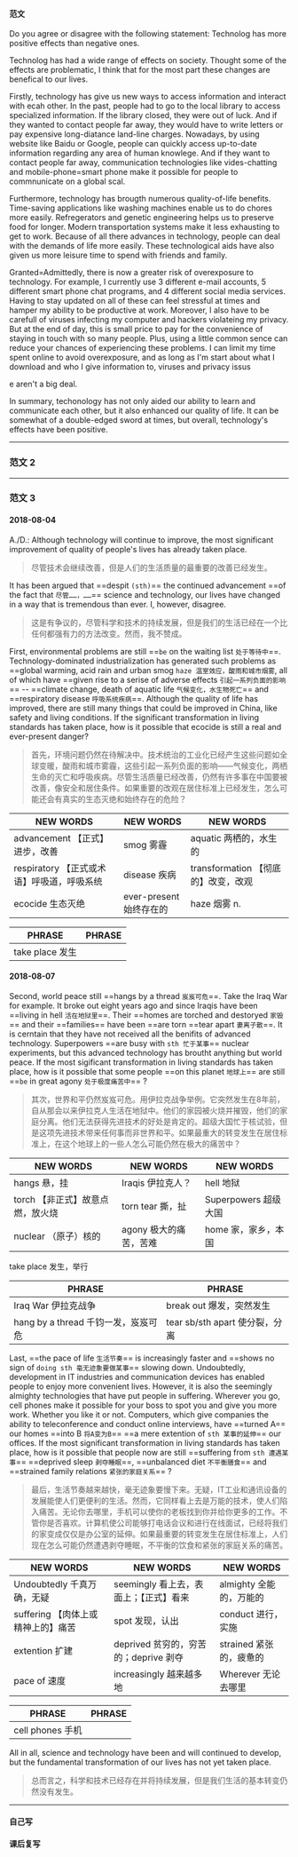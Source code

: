 #### 范文
Do you agree or disagree with the following statement: Technolog has more positive effects than negative ones.

Technolog has had a wide range of effects on society. Thought some of the effects are problematic, I think that for the most part these changes are benefical to our lives.

Firstly, technology has give us new ways to access information and interact with ecah other. In the past, people had to go to the local library  to access specialized information. If the library closed, they were out of luck. And if they wanted to contact people far away, they would have to write letters or pay expensive long-diatance land-line charges. Nowadays, by using website like Baidu or Google, people can quickly access up-to-date information regarding any area of human knowlege. And if they want to contact people far away, communication technologies like vides-chatting and mobile-phone=smart phone make it possible for people to commnunicate on a global scal.

Furthermore, technology has brougth numerous quality-of-life benefits. Time-saving applications like washing machines enable us to do chores more easily. Refregerators and genetic engineering helps us to preserve food for longer. Modern transportation systems make it less exhausting to get to work. Because of all there advances in technology, people can deal with the demands of life more easily. These technological aids have also given us more leisure time to spend with friends and family.

Granted=Admittedly, there is now a greater risk of overexposure to technology. For example, I currently use 3 different e-mail accounts, 5 different smart phone chat programs, and 4 different social media services. Having to stay updated on all of these can feel stressful at times and hamper my ability to be productive at work. Moreover, I also have to be carefull of viruses infecting my computer and hackers violateing my privacy. But at the end of day, this is small price to pay for the convenience of staying in touch with so many people. Plus, using a little common sence can reduce your chances of experiencing these problems. I can limit my time spent online to avoid overexposure, and as long as I'm start about what I download and who I give information to, viruses and privacy issus

e aren't a big deal.

In summary, techonology has not only aided our ability to learn and communicate each other, but it also enhanced our quality of life. It can be somewhat of a double-edged sword at times, but overall, technology's effects have been positive.

----

### 范文 2

----

### 范文 3

#### 2018-08-04

A./D.: Although technology will continue to improve, the most significant improvement of quality of people's lives has already taken place.
> 尽管技术会继续改善，但是人们的生活质量的最重要的改善已经发生。

It has been argued that ==despit `(sth)`== the continued advancement ==of the fact that `尽管……，……`== science and technology, our lives have changed in a way that is tremendous than ever. I, however, disagree.
> 这是有争议的，尽管科学和技术的持续发展，但是我们的生活已经在一个比任何都强有力的方法改变。然而，我不赞成。

First, environmental problems are still ==`be` on the waiting list `处于等待中`==. Technology-dominated  industrialization has generated such problems as ==global warming, acid rain and urban smog `haze 温室效应，酸雨和城市烟雾`, all of which have ==given rise to a serise of adverse effects `引起一系列负面的影响`== -- ==climate change, death of aquatic life `气候变化，水生物死亡`== and ==respiratory disease `呼吸系统疾病`==. Although the quality of life has improved, there are still many things that could be improved in China, like safety and living conditions. If the significant transformation in living standards has taken place, how is it possible that ecocide is still a real and ever-present danger?
> 首先，环境问题仍然在待解决中。技术统治的工业化已经产生这些问题如全球变暖，酸雨和城市雾霾，这些引起一系列负面的影响——气候变化，两栖生命的灭亡和呼吸疾病。尽管生活质量已经改善，仍然有许多事在中国要被改善，像安全和居住条件。如果重要的改观在居住标准上已经发生，怎么可能还会有真实的生态灭绝和始终存在的危险？

NEW WORDS |  NEW WORDS |  NEW WORDS
------------ | ------------- | -------------
advancement 【正式】进步，改善 | smog 雾霾 | aquatic 两栖的，水生的
respiratory 【正式或术语】呼吸道，呼吸系统 | disease 疾病 | transformation 【彻底的】改变，改观
ecocide 生态灭绝 | ever-present 始终存在的 | haze 烟雾 n.

PHRASE |  PHRASE
------------ | -------------
take place 发生 | 

#### 2018-08-07

Second, world peace still ==hangs by a thread `岌岌可危`==. Take the Iraq War for example. It broke out eight years ago and since Iraqis have been ==living in hell `活在地狱里`==. Their ==homes are torched and destoryed `家毁`== and their ==families== have been ==are torn ==tear apart `妻离子散`==. It is cerntain that they have not received all the benifits of advanced technology. Superpowers ==are busy with `sth 忙于某事`== nuclear experiments, but this advanced technology has broutht anything but world peace. If the most sigificant transformation in living standards has taken place, how is it possible that some people ==on this planet `地球上`== are still ==`be` in great agony `处于极度痛苦中`== ?
> 其次，世界和平仍然岌岌可危。用伊拉克战争举例。它突然发生在8年前，自从那会以来伊拉克人生活在地狱中。他们的家园被火烧并摧毁，他们的家庭分离。他们无法获得先进技术的好处是肯定的。超级大国忙于核试验，但是这项先进技术带来任何事而非世界和平。如果最重大的转变发生在居住标准上，在这个地球上的一些人怎么可能仍然在极大的痛苦中？

NEW WORDS |  NEW WORDS |  NEW WORDS
------------ | ------------- | -------------
hangs 悬，挂 | Iraqis 伊拉克人？ | hell 地狱
torch 【非正式】故意点燃，放火烧 | torn tear 撕，扯 | Superpowers 超级大国
nuclear （原子）核的 | agony 极大的痛苦，苦难 | home 家，家乡，本国
take place 发生，举行

PHRASE |  PHRASE
------------ | -------------
Iraq War 伊拉克战争 | break out 爆发，突然发生
hang by a thread 千钧一发，岌岌可危 | tear sb/sth apart 使分裂，分离

Last, ==the pace of life `生活节奏`== is increasingly faster and ==shows no sign of `doing sth 毫无迹象要做某事`== slowing down. Undoubtedly, development in IT industries and communication devices has enabled people to enjoy more convenient  lives. However, it is also the seemingly almighty technologies that have put people in suffering. Wherever you go, cell phones make it possible for your boss to spot you and give you more work. Whether you like it or not. Computers, which give companies the ability to teleconference and conduct online interviews, have ==turned A== our homes ==into B `将A变为B`== ==a mere extention of `sth 某事的延伸`== our offices. If the most significant transformation in living standards has taken place, how is it possible that people now are still ==suffering from `sth 遭遇某事`== ==deprived sleep `剥夺睡眠`==, ==unbalanced diet `不平衡膳食`== and ==strained family relations `紧张的家庭关系`== ?
> 最后，生活节奏越来越快，毫无迹象要慢下来。无疑，IT工业和通讯设备的发展能使人们更便利的生活。然而，它同样看上去是万能的技术，使人们陷入痛苦。无论你去哪里，手机可以使你的老板找到你并给你更多的工作。不管你是否喜欢。计算机使公司能够打电话会议和进行在线面试，已经将我们的家变成仅仅是办公室的延伸。如果最重要的转变发生在居住标准上，人们现在怎么可能仍然遭遇剥夺睡眠，不平衡的饮食和紧张的家庭关系的痛苦。

NEW WORDS |  NEW WORDS |  NEW WORDS
------------ | ------------- | -------------
Undoubtedly 千真万确，无疑 | seemingly 看上去，表面上；【正式】看来 | almighty 全能的，万能的
suffering 【肉体上或精神上的】痛苦 | spot 发现，认出 | conduct 进行，实施 | interviews 面试
extention 扩建 | deprived 贫穷的，穷苦的；deprive 剥夺 | strained 紧张的，疲惫的
pace of 速度 | increasingly 越来越多地 | Wherever 无论去哪里

PHRASE |  PHRASE
------------ | -------------
cell phones 手机 | 

All in all, science and technology have been and will continued to develop, but the fundamental transformation of our lives has not yet taken place.
> 总而言之，科学和技术已经存在并将持续发展，但是我们生活的基本转变仍然没有发生。

----

#### 自己写

#### 课后复写
